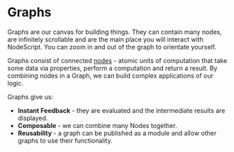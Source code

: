 # Graphs

Graphs are our canvas for building things. They can contain many nodes, are infinitely scrollable and are the main place you will interact with NodeScript. You can zoom in and out of the graph to orientate yourself.

Graphs consist of connected [nodes](./nodes) - atomic units of computation that take some data via properties, perform a computation and return a result. By combining nodes in a Graph, we can build complex applications of our logic.

Graphs give us:

 - **Instant Feedback** - they are evaluated and the intermediate results are displayed.
 - **Composable** - we can combine many Nodes together.
 - **Reusability** - a graph can be published as a module and allow other graphs to use their functionality.
